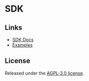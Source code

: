 # SDK

## Links
- [SDK Docs](./docs/api/index.md)
- [Examples](https://github.com/noia-network/examples)

## License
Released under the [AGPL-3.0 license](LICENSE).
